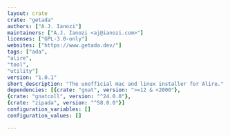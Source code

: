 ```yaml
---
layout: crate
crate: "getada"
authors: ["A.J. Ianozi"]
maintainers: ["A.J. Ianozi <aj@ianozi.com>"]
licenses: ["GPL-3.0-only"]
websites: ["https://www.getada.dev/"]
tags: ["ada",
"alire",
"tool",
"utility"]
version: "1.0.1"
short_description: "The unofficial mac and linux installer for Alire."
dependencies: [{crate: "gnat", version: ">=12 & <2000"},
{crate: "gnatcoll", version: "^24.0.0"},
{crate: "zipada", version: "^58.0.0"}]
configuration_variables: []
configuration_values: []

---
```



